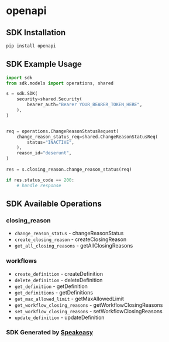 # openapi

<!-- Start SDK Installation -->
## SDK Installation

```bash
pip install openapi
```
<!-- End SDK Installation -->

## SDK Example Usage
<!-- Start SDK Example Usage -->
```python
import sdk
from sdk.models import operations, shared

s = sdk.SDK(
    security=shared.Security(
        bearer_auth="Bearer YOUR_BEARER_TOKEN_HERE",
    ),
)


req = operations.ChangeReasonStatusRequest(
    change_reason_status_req=shared.ChangeReasonStatusReq(
        status="INACTIVE",
    ),
    reason_id="deserunt",
)
    
res = s.closing_reason.change_reason_status(req)

if res.status_code == 200:
    # handle response
```
<!-- End SDK Example Usage -->

<!-- Start SDK Available Operations -->
## SDK Available Operations


### closing_reason

* `change_reason_status` - changeReasonStatus
* `create_closing_reason` - createClosingReason
* `get_all_closing_reasons` - getAllClosingReasons

### workflows

* `create_definition` - createDefinition
* `delete_definition` - deleteDefinition
* `get_definition` - getDefinition
* `get_definitions` - getDefinitions
* `get_max_allowed_limit` - getMaxAllowedLimit
* `get_workflow_closing_reasons` - getWorkflowClosingReasons
* `set_workflow_closing_reasons` - setWorkflowClosingReasons
* `update_definition` - updateDefinition
<!-- End SDK Available Operations -->

### SDK Generated by [Speakeasy](https://docs.speakeasyapi.dev/docs/using-speakeasy/client-sdks)
